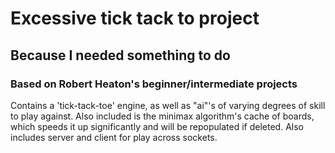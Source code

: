 # Excessive tick tack to project
## Because I needed something to do
### Based on Robert Heaton's beginner/intermediate projects
Contains a 'tick-tack-toe' engine, as well as "ai"'s of varying degrees of skill to play against. Also included is the minimax algorithm's cache of boards, which speeds it up significantly and will be repopulated if deleted. Also includes server and client for play across sockets.
